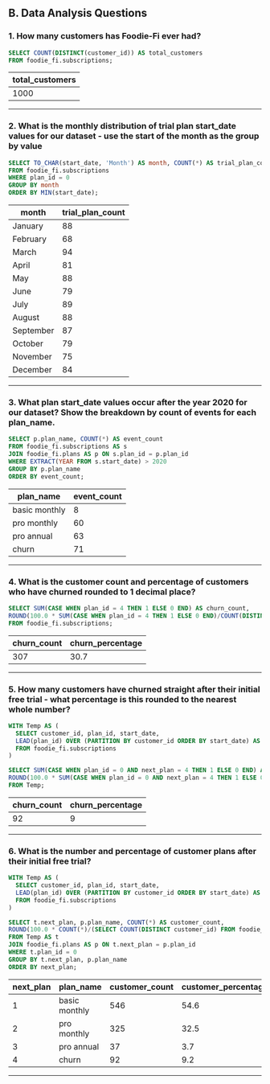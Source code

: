 ## B. Data Analysis Questions

### 1. How many customers has Foodie-Fi ever had?

```sql
SELECT COUNT(DISTINCT(customer_id)) AS total_customers
FROM foodie_fi.subscriptions;
```

| total_customers |
| --------------- |
| 1000            |

---

### 2. What is the monthly distribution of trial plan start_date values for our dataset - use the start of the month as the group by value

```sql
SELECT TO_CHAR(start_date, 'Month') AS month, COUNT(*) AS trial_plan_count
FROM foodie_fi.subscriptions
WHERE plan_id = 0
GROUP BY month
ORDER BY MIN(start_date);
```

| month     | trial_plan_count |
| --------- | ---------------- |
| January   | 88               |
| February  | 68               |
| March     | 94               |
| April     | 81               |
| May       | 88               |
| June      | 79               |
| July      | 89               |
| August    | 88               |
| September | 87               |
| October   | 79               |
| November  | 75               |
| December  | 84               |

---

### 3. What plan start_date values occur after the year 2020 for our dataset? Show the breakdown by count of events for each plan_name.

```sql
SELECT p.plan_name, COUNT(*) AS event_count
FROM foodie_fi.subscriptions AS s
JOIN foodie_fi.plans AS p ON s.plan_id = p.plan_id
WHERE EXTRACT(YEAR FROM s.start_date) > 2020
GROUP BY p.plan_name
ORDER BY event_count;
```

| plan_name     | event_count |
| ------------- | ----------- |
| basic monthly | 8           |
| pro monthly   | 60          |
| pro annual    | 63          |
| churn         | 71          |

---

### 4. What is the customer count and percentage of customers who have churned rounded to 1 decimal place?

```sql
SELECT SUM(CASE WHEN plan_id = 4 THEN 1 ELSE 0 END) AS churn_count,
ROUND(100.0 * SUM(CASE WHEN plan_id = 4 THEN 1 ELSE 0 END)/COUNT(DISTINCT customer_id), 1) AS churn_percentage
FROM foodie_fi.subscriptions;
```

| churn_count | churn_percentage |
| ----------- | ---------------- |
| 307         | 30.7             |

---

### 5. How many customers have churned straight after their initial free trial - what percentage is this rounded to the nearest whole number?

```sql
WITH Temp AS (
  SELECT customer_id, plan_id, start_date,
  LEAD(plan_id) OVER (PARTITION BY customer_id ORDER BY start_date) AS next_plan
  FROM foodie_fi.subscriptions
)

SELECT SUM(CASE WHEN plan_id = 0 AND next_plan = 4 THEN 1 ELSE 0 END) AS churn_count,
ROUND(100.0 * SUM(CASE WHEN plan_id = 0 AND next_plan = 4 THEN 1 ELSE 0 END)/COUNT(DISTINCT customer_id)) AS churn_percentage
FROM Temp;
```

| churn_count | churn_percentage |
| ----------- | ---------------- |
| 92          | 9                |

---

### 6. What is the number and percentage of customer plans after their initial free trial?

```sql
WITH Temp AS (
  SELECT customer_id, plan_id, start_date,
  LEAD(plan_id) OVER (PARTITION BY customer_id ORDER BY start_date) AS next_plan
  FROM foodie_fi.subscriptions
)

SELECT t.next_plan, p.plan_name, COUNT(*) AS customer_count,
ROUND(100.0 * COUNT(*)/(SELECT COUNT(DISTINCT customer_id) FROM foodie_fi.subscriptions), 1) AS customer_percentage
FROM Temp AS t
JOIN foodie_fi.plans AS p ON t.next_plan = p.plan_id
WHERE t.plan_id = 0
GROUP BY t.next_plan, p.plan_name
ORDER BY next_plan;
```

| next_plan | plan_name     | customer_count | customer_percentage |
| --------- | ------------- | -------------- | ------------------- |
| 1         | basic monthly | 546            | 54.6                |
| 2         | pro monthly   | 325            | 32.5                |
| 3         | pro annual    | 37             | 3.7                 |
| 4         | churn         | 92             | 9.2                 |

---

